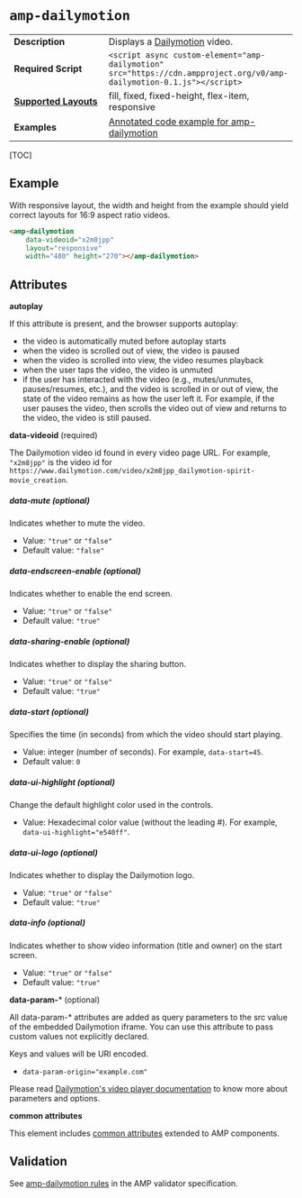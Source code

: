 <!---
Copyright 2016 The AMP HTML Authors. All Rights Reserved.

Licensed under the Apache License, Version 2.0 (the "License");
you may not use this file except in compliance with the License.
You may obtain a copy of the License at

      http://www.apache.org/licenses/LICENSE-2.0

Unless required by applicable law or agreed to in writing, software
distributed under the License is distributed on an "AS-IS" BASIS,
WITHOUT WARRANTIES OR CONDITIONS OF ANY KIND, either express or implied.
See the License for the specific language governing permissions and
limitations under the License.
-->

# <a name="amp-dailymotion"></a> `amp-dailymotion`

<table>
  <tr>
    <td width="40%"><strong>Description</strong></td>
    <td> Displays a <a href="http://www.dailymotion.com/">Dailymotion</a> video.</td>
  </tr>
  <tr>
    <td width="40%"><strong>Required Script</strong></td>
    <td><code>&lt;script async custom-element="amp-dailymotion" src="https://cdn.ampproject.org/v0/amp-dailymotion-0.1.js">&lt;/script></code></td>
  </tr>
  <tr>
    <td class="col-fourty"><strong><a href="https://www.ampproject.org/docs/guides/responsive/control_layout.html">Supported Layouts</a></strong></td>
    <td>fill, fixed, fixed-height, flex-item, responsive</td>
  </tr>
  <tr>
    <td width="40%"><strong>Examples</strong></td>
    <td><a href="https://ampbyexample.com/components/amp-dailymotion/">Annotated code example for amp-dailymotion</a></td>
  </tr>
</table>

[TOC]

## Example

With responsive layout, the width and height from the example should yield correct layouts for 16:9 aspect ratio videos.

```html
<amp-dailymotion
    data-videoid="x2m8jpp"
    layout="responsive"
    width="480" height="270"></amp-dailymotion>
```

## Attributes

**autoplay**

If this attribute is present, and the browser supports autoplay:

* the video is automatically muted before autoplay starts
* when the video is scrolled out of view, the video is paused
* when the video is scrolled into view, the video resumes playback
* when the user taps the video, the video is unmuted
* if the user has interacted with the video (e.g., mutes/unmutes, pauses/resumes, etc.), and the video is scrolled in or out of view, the state of the video remains as how the user left it.  For example, if the user pauses the video, then scrolls the video out of view and returns to the video, the video is still paused.

**data-videoid** (required)

The Dailymotion video id found in every video page URL. For example, `"x2m8jpp"` is the video id for `https://www.dailymotion.com/video/x2m8jpp_dailymotion-spirit-movie_creation`.

##### data-mute (optional)

Indicates whether to mute the video.

* Value: `"true"` or `"false"`
* Default value: `"false"`

##### data-endscreen-enable (optional)

Indicates whether to enable the end screen.

* Value: `"true"` or `"false"`
* Default value: `"true"`

##### data-sharing-enable (optional)

Indicates whether to display the sharing button.

* Value: `"true"` or `"false"`
* Default value: `"true"`

##### data-start (optional)

Specifies the time (in seconds) from which the video should start playing.

* Value: integer (number of seconds). For example, `data-start=45`.
* Default value: `0`

##### data-ui-highlight (optional)

Change the default highlight color used in the controls.

* Value: Hexadecimal color value (without the leading #). For example, `data-ui-highlight="e540ff"`.

##### data-ui-logo (optional)

Indicates whether to display the Dailymotion logo.

* Value: `"true"` or `"false"`
* Default value: `"true"`

##### data-info (optional)

Indicates whether to show video information (title and owner) on the start screen.

* Value: `"true"` or `"false"`
* Default value: `"true"`

**data-param-*** (optional)

All data-param-* attributes are added as query parameters to the src value of the embedded Dailymotion iframe. You can use this attribute to pass custom values not explicitly declared.

Keys and values will be URI encoded.

* `data-param-origin="example.com"`

Please read [Dailymotion's video player documentation](https://developer.dailymotion.com/player#player-parameters) to know more about parameters and options.

**common attributes**

This element includes [common attributes](https://www.ampproject.org/docs/reference/common_attributes) extended to AMP components.

## Validation

See [amp-dailymotion rules](https://github.com/ampproject/amphtml/blob/master/extensions/amp-dailymotion/validator-amp-dailymotion.protoascii) in the AMP validator specification.
